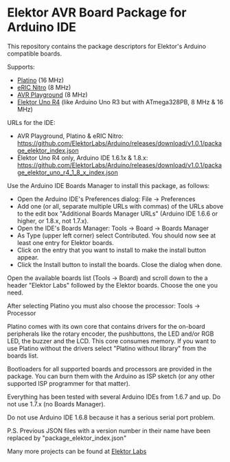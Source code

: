 # Elektor AVR Board Package for Arduino IDE
This repository contains the package descriptors for Elektor's Arduino compatible boards.

Supports:
- [Platino](https://www.elektormagazine.com/labs/platino-versatile-board-for-avr-microcontrollers-100892-150555) (16 MHz)
- [eRIC Nitro](https://www.elektormagazine.com/labs/eric-nitro-150308) (8 MHz)
- [AVR Playground](https://www.elektormagazine.com/labs/avr-playground-129009-2) (8 MHz)
- [Elektor Uno R4](https://www.elektormagazine.com/labs/elektorino-uno-r4-150790) (like Arduino Uno R3 but with ATmega328PB, 8 MHz & 16 MHz)

URLs for the IDE:
- AVR Playground, Platino & eRIC Nitro:
  https://github.com/ElektorLabs/Arduino/releases/download/v1.0.1/package_elektor_index.json
- Elektor Uno R4 only, Arduino IDE 1.6.1x & 1.8.x: 
  https://github.com/ElektorLabs/Arduino/releases/download/v1.0.1/package_elektor_uno_r4_1_8_x_index.json
 
Use the Arduino IDE Boards Manager to install this package, as follows:
- Open the Arduino IDE's Preferences dialog: File -> Preferences
- Add one (or all, separate multiple URLs with commas) of the URLs above to the edit box 
  "Additional Boards Manager URLs" (Arduino IDE 1.6.6 or higher, or 1.8.x, not 1.7.x).
- Open the IDE's Boards Manager: Tools -> Board -> Boards Manager
- As Type (upper left corner) select Contributed. You should now see at least one entry for Elektor boards.
- Click on the entry that you want to install to make the install button appear.
- Click the Install button to install the boards. Close the dialog when done.

Open the available boards list (Tools -> Board) and scroll down to the a header "Elektor Labs" followed by
the Elektor boards. Choose the one you need.

After selecting Platino you must also choose the processor: Tools -> Processor

Platino comes with its own core that contains drivers for the on-board peripherals like the rotary encoder,
the pushbuttons, the LED and/or RGB LED, the buzzer and the LCD. This core consumes memory. If you want to use 
Platino without the drivers select "Platino without library" from the boards list.

Bootloaders for all supported boards and processors are provided in the package. You can burn them with the 
Arduino as ISP sketch (or any other supported ISP programmer for that matter).

Everything has been tested with several Arduino IDEs from 1.6.7 and up. Do not use 1.7.x (no Boards Manager).

Do not use Arduino IDE 1.6.8 because it has a serious serial port problem.

P.S. Previous JSON files with a version number in their name have been replaced by "package_elektor_index.json"

Many more projects can be found at [Elektor Labs](https://www.elektormagazine.com/labs/)
